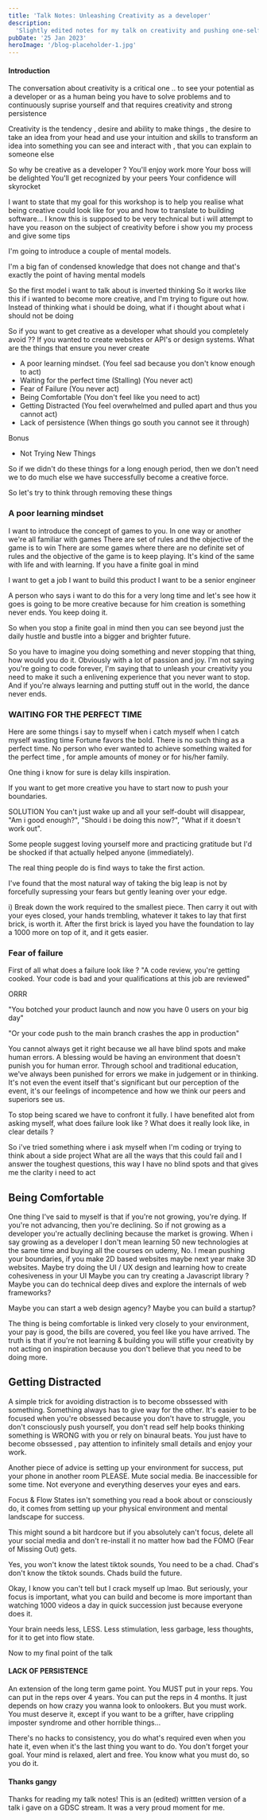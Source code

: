 ```yaml
---
title: 'Talk Notes: Unleashing Creativity as a developer'
description:
  'Slightly edited notes for my talk on creativity and pushing one-self as a developer'
pubDate: '25 Jan 2023'
heroImage: '/blog-placeholder-1.jpg'
---
```


#### Introduction

The conversation about creativity is a critical one .. to see your potential as a developer or as a
human being you have to solve problems and to continuously suprise yourself and that requires
creativity and strong persistence

Creativity is the tendency , desire and ability to make things , the desire to take an idea from
your head and use your intuition and skills to transform an idea into something you can see and
interact with , that you can explain to someone else

So why be creative as a developer ? You'll enjoy work more Your boss will be delighted You'll get
recognized by your peers Your confidence will skyrocket

I want to state that my goal for this workshop is to help you realise what being creative could look
like for you and how to translate to building software... I know this is supposed to be very
technical but i will attempt to have you reason on the subject of creativity before i show you my
process and give some tips

I'm going to introduce a couple of mental models.

I'm a big fan of condensed knowledge that does not change and that's exactly the point of having
mental models

So the first model i want to talk about is inverted thinking So it works like this if i wanted to
become more creative, and I'm trying to figure out how. Instead of thinking what i should be doing,
what if i thought about what i should not be doing

So if you want to get creative as a developer what should you completely avoid ?? If you wanted to
create websites or API's or design systems. What are the things that ensure you never create

- A poor learning mindset. (You feel sad because you don't know enough to act)
- Waiting for the perfect time (Stalling) (You never act)
- Fear of Failure (You never act)
- Being Comfortable (You don't feel like you need to act)
- Getting Distracted (You feel overwhelmed and pulled apart and thus you cannot act)
- Lack of persistence (When things go south you cannot see it through)

Bonus

- Not Trying New Things

So if we didn't do these things for a long enough period, then we don't need we to do much else we
have successfully become a creative force.

So let's try to think through removing these things

### A poor learning mindset

I want to introduce the concept of games to you. In one way or another we're all familiar with games
There are set of rules and the objective of the game is to win There are some games where there are
no definite set of rules and the objective of the game is to keep playing. It's kind of the same
with life and with learning. If you have a finite goal in mind

I want to get a job I want to build this product I want to be a senior engineer

A person who says i want to do this for a very long time and let's see how it goes is going to be
more creative because for him creation is something never ends. You keep doing it.

So when you stop a finite goal in mind then you can see beyond just the daily hustle and bustle into
a bigger and brighter future.

So you have to imagine you doing something and never stopping that thing, how would you do it.
Obviously with a lot of passion and joy. I'm not saying you're going to code forever, I'm saying
that to unleash your creativity you need to make it such a enlivening experience that you never want
to stop. And if you're always learning and putting stuff out in the world, the dance never ends.

### WAITING FOR THE PERFECT TIME

Here are some things i say to myself when i catch myself when I catch myself wasting time Fortune
favors the bold. There is no such thing as a perfect time. No person who ever wanted to achieve
something waited for the perfect time , for ample amounts of money or for his/her family.

One thing i know for sure is delay kills inspiration.

If you want to get more creative you have to start now to push your boundaries.

SOLUTION You can't just wake up and all your self-doubt will disappear, "Am i good enough?", "Should
i be doing this now?", "What if it doesn't work out".

Some people suggest loving yourself more and practicing gratitude but I'd be shocked if that
actually helped anyone (immediately).

The real thing people do is find ways to take the first action.

I've found that the most natural way of taking the big leap is not by forcefully supressing your
fears but gently leaning over your edge.

i) Break down the work required to the smallest piece. Then carry it out with your eyes closed, your
hands trembling, whatever it takes to lay that first brick, is worth it. After the first brick is
layed you have the foundation to lay a 1000 more on top of it, and it gets easier.

### Fear of failure

First of all what does a failure look like ? "A code review, you're getting cooked. Your code is bad
and your qualifications at this job are reviewed"

ORRR

"You botched your product launch and now you have 0 users on your big day"

"Or your code push to the main branch crashes the app in production"

You cannot always get it right because we all have blind spots and make human errors. A blessing
would be having an environment that doesn't punish you for human error. Through school and
traditional education, we've always been punished for errors we make in judgement or in thinking.
It's not even the event itself that's significant but our perception of the event, it's our feelings
of incompetence and how we think our peers and superiors see us.

To stop being scared we have to confront it fully. I have benefited alot from asking myself, what
does failure look like ? What does it really look like, in clear details ?

So i've tried something where i ask myself when I'm coding or trying to think about a side project
What are all the ways that this could fail and I answer the toughest questions, this way I have no
blind spots and that gives me the clarity i need to act

## Being Comfortable

One thing I've said to myself is that if you're not growing, you're dying. If you're not advancing,
then you're declining. So if not growing as a developer you're actually declining because the market
is growing. When i say growing as a developer I don't mean learning 50 new technologies at the same
time and buying all the courses on udemy, No. I mean pushing your boundaries, if you make 2D based
websites maybe next year make 3D websites. Maybe try doing the UI / UX design and learning how to
create cohesiveness in your UI Maybe you can try creating a Javascript library ? Maybe you can do
technical deep dives and explore the internals of web frameworks?

Maybe you can start a web design agency? Maybe you can build a startup?

The thing is being comfortable is linked very closely to your environment, your pay is good, the
bills are covered, you feel like you have arrived. The truth is that if you're not learning &
building you will stifle your creativity by not acting on inspiration because you don't believe that
you need to be doing more.

## Getting Distracted

A simple trick for avoiding distraction is to become obssessed with something. Something always has
to give way for the other. It's easier to be focused when you're obsessed because you don't have to
struggle, you don't consciously push yourself, you don't read self help books thinking something is
WRONG with you or rely on binaural beats. You just have to become obssessed , pay attention to
infinitely small details and enjoy your work.

Another piece of advice is setting up your environment for success, put your phone in another room
PLEASE. Mute social media. Be inaccessible for some time. Not everyone and everything deserves your
eyes and ears.

Focus & Flow States isn't something you read a book about or consciously do, it comes from setting
up your physical environment and mental landscape for success.

This might sound a bit hardcore but if you absolutely can't focus, delete all your social media and
don't re-install it no matter how bad the FOMO (Fear of Missing Out) gets.

Yes, you won't know the latest tiktok sounds, You need to be a chad. Chad's don't know the tiktok
sounds. Chads build the future.

Okay, I know you can't tell but I crack myself up lmao. But seriously, your focus is important, what
you can build and become is more important than watching 1000 videos a day in quick succession just
because everyone does it.

Your brain needs less, LESS. Less stimulation, less garbage, less thoughts, for it to get into flow
state.

Now to my final point of the talk

#### LACK OF PERSISTENCE

An extension of the long term game point. You MUST put in your reps. You can put in the reps over 4
years. You can put the reps in 4 months. It just depends on how crazy you wanna look to onlookers.
But you must work. You must deserve it, except if you want to be a grifter, have crippling imposter
syndrome and other horrible things...

There's no hacks to consistency, you do what's required even when you hate it, even when it's the
last thing you want to do. You don't forget your goal. Your mind is relaxed, alert and free. You
know what you must do, so you do it.

#### Thanks gangy

Thanks for reading my talk notes! This is an (edited) writtten version of a talk i gave on a GDSC
stream. It was a very proud moment for me.

